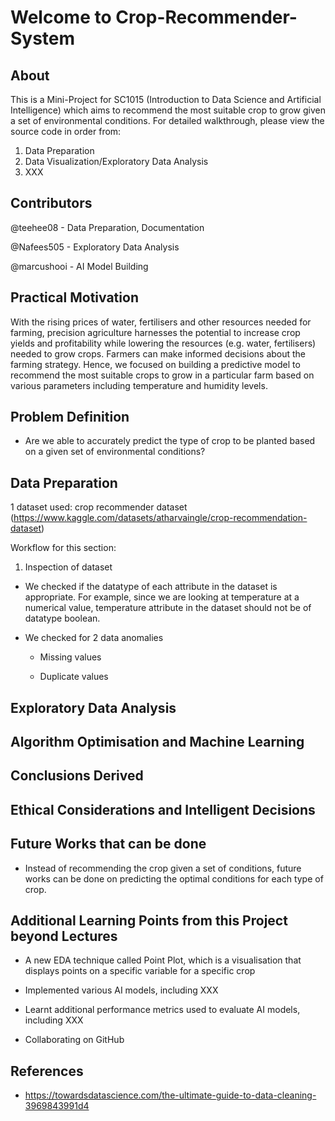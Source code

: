 # Welcome to Crop-Recommender-System

## About

This is a Mini-Project for SC1015 (Introduction to Data Science and Artificial Intelligence) which aims to recommend the most suitable crop to grow given a set of environmental conditions. For detailed walkthrough, please view the source code in order from:

1. Data Preparation
2. Data Visualization/Exploratory Data Analysis
3. XXX

## Contributors

@teehee08 - Data Preparation, Documentation

@Nafees505 - Exploratory Data Analysis

@marcushooi - AI Model Building

## Practical Motivation 

With the rising prices of water, fertilisers and other resources needed for farming, precision agriculture harnesses the potential to increase crop yields and profitability while lowering the resources (e.g. water, fertilisers) needed to grow crops. Farmers can make informed decisions about the farming strategy. Hence, we focused on building a predictive model to recommend the most suitable crops to grow in a particular farm based on various parameters including temperature and humidity levels.

## Problem Definition 
- Are we able to accurately predict the type of crop to be planted based on a given set of environmental conditions?

## Data Preparation
1 dataset used: crop recommender dataset (https://www.kaggle.com/datasets/atharvaingle/crop-recommendation-dataset)
 
Workflow for this section:

1. Inspection of dataset 

- We checked if the datatype of each attribute in the dataset is appropriate. For example, since we are looking at temperature at a numerical value, temperature attribute in the dataset should not be of datatype boolean.

- We checked for 2 data anomalies

    - Missing values

    - Duplicate values

## Exploratory Data Analysis 


## Algorithm Optimisation and Machine Learning


## Conclusions Derived


## Ethical Considerations and Intelligent Decisions


## Future Works that can be done

- Instead of recommending the crop given a set of conditions, future works can be done on predicting the optimal conditions for each type of crop.

## Additional Learning Points from this Project beyond Lectures

- A new EDA technique called Point Plot, which is a visualisation that displays points on a specific variable for a specific crop

- Implemented various AI models, including XXX

- Learnt additional performance metrics used to evaluate AI models, including XXX

- Collaborating on GitHub

## References
- https://towardsdatascience.com/the-ultimate-guide-to-data-cleaning-3969843991d4
